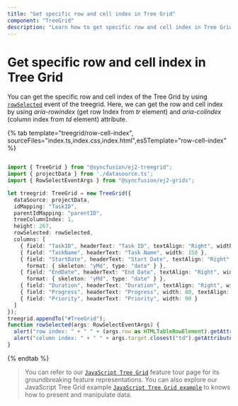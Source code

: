 ```yaml
---
title: "Get specific row and cell index in Tree Grid"
component: "TreeGrid"
description: "Learn how to get specific row and cell index in Tree Grid."
---
```


# Get specific row and cell index in Tree Grid

You can get the specific row and cell index of the Tree Grid by using [`rowSelected`](../api/treegrid/#rowselected) event of the treegrid. Here, we can get the row and cell index by using *aria-rowindex* (get row Index from *tr* element) and *aria-colindex* (column index from *td* element) attribute.

{% tab template="treegrid/row-cell-index", sourceFiles="index.ts,index.css,index.html",es5Template="row-cell-index" %}

```typescript

import { TreeGrid } from "@syncfusion/ej2-treegrid";
import { projectData } from './datasource.ts';
import { RowSelectEventArgs } from "@syncfusion/ej2-grids";

let treegrid: TreeGrid = new TreeGrid({
  dataSource: projectData,
  idMapping: "TaskID",
  parentIdMapping: "parentID",
  treeColumnIndex: 1,
  height: 267,
  rowSelected: rowSelected,
  columns: [
    { field: "TaskID", headerText: "Task ID", textAlign: "Right", width: 70 },
    { field: "TaskName", headerText: "Task Name", width: 150 },
    { field: "StartDate", headerText: "Start Date", textAlign: "Right", width: 90,
      format: { skeleton: "yMd", type: "date" } },
    { field: "EndDate", headerText: "End Date", textAlign: "Right", width: 90,
      format: { skeleton: "yMd", type: "date" } },
    { field: "Duration", headerText: "Duration", textAlign: "Right", width: 80 },
    { field: "Progress", headerText: "Progress", width: 80, textAlign: "Right" },
    { field: "Priority", headerText: "Priority", width: 90 }
  ]
});
treegrid.appendTo("#TreeGrid");
function rowSelected(args: RowSelectEventArgs) {
  alert("row index: " + " " + (args.row as HTMLTableRowElement).getAttribute("aria-rowindex"));
  alert("column index: " + " " + args.target.closest("td").getAttribute("aria-colindex"));
}

```

{% endtab %}

> You can refer to our [`JavaScript Tree Grid`](https://www.syncfusion.com/javascript-ui-controls/js-tree-grid) feature tour page for its groundbreaking feature representations. You can also explore our JavaScript Tree Grid example [`JavaScript Tree Grid example`](https://ej2.syncfusion.com/demos/#/material/tree-grid/treegrid-overview.html) to knows how to present and manipulate data.